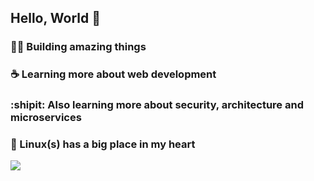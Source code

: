 ## Hello, World :metal: 

### :technologist: Building amazing things
### :coffee: Learning more about web development
### :shipit: Also learning more about security, architecture and microservices 
### :penguin: Linux(s) has a big place in my heart

<img src="https://github-readme-stats.vercel.app/api/top-langs/?username=higorcastilho&layout=compact&langs_count=8&theme=dracula" >

<!--
**higorcastilho/higorcastilho** is a ✨ _special_ ✨ repository because its `README.md` (this file) appears on your GitHub profile.

